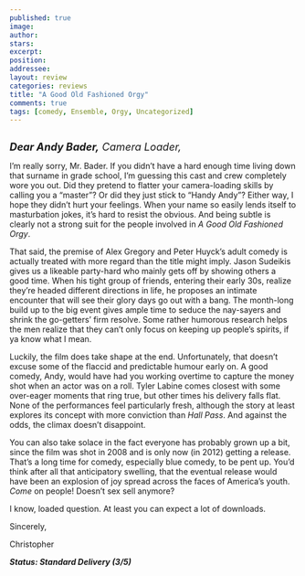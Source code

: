 ```yaml
---
published: true
image:
author: 
stars: 
excerpt: 
position: 
addressee: 
layout: review
categories: reviews
title: "A Good Old Fashioned Orgy"
comments: true
tags: [comedy, Ensemble, Orgy, Uncategorized]
---
```

<div><p><span class="full-image-block ssNonEditable"><span><a href="/letters/2012/7/26/a-good-old-fashioned-orgy.html"><img src="http://static.squarespace.com/static/5005f6bcc4aa41161b33e89e/5329cf1fe4b07c068ebf74de/5329cf1fe4b07c068ebf75e4/1343334088577/A%20Good%20Old%20Fashion%20Orgy.jpg" alt="" /></a></span></span></p>
<p><span style="font-size:130%;"><em><strong>Dear Andy Bader,</strong> Camera Loader,</em></span></p>
<p>I&rsquo;m really sorry, Mr. Bader. If you didn&rsquo;t have a hard enough time living down that surname in grade school, I&rsquo;m guessing this cast and crew completely wore you out. Did they pretend to flatter your camera-loading skills by calling you a &ldquo;master&rdquo;? Or did they just stick to &ldquo;Handy Andy&rdquo;? Either way, I hope they didn&rsquo;t hurt your feelings. When your name so easily lends itself to masturbation jokes, it&rsquo;s hard to resist the obvious. And being subtle is clearly not a strong suit for the people involved in <em>A Good Old Fashioned Orgy</em>.</p>
<p>That said, the premise of Alex Gregory and Peter Huyck&rsquo;s adult comedy is actually treated with more regard than the title might imply. Jason Sudeikis gives us a likeable party-hard who mainly gets off by showing others a good time. When his tight group of friends, entering their early 30s, realize they&rsquo;re headed different directions in life, he proposes an intimate encounter that will see their glory days go out with a bang. The month-long build up to the big event gives ample time to seduce the nay-sayers and shrink the go-getters&rsquo; firm resolve. Some rather humorous research helps the men realize that they can&rsquo;t only focus on keeping up people&rsquo;s spirits, if ya know what I mean.</p>
<p>Luckily, the film does take shape at the end. Unfortunately, that doesn&rsquo;t excuse some of the flaccid and predictable humour early on. A good comedy, Andy, would have had you working overtime to capture the money shot when an actor was on a roll. Tyler Labine comes closest with some over-eager moments that ring true, but other times his delivery falls flat. None of the performances feel particularly fresh, although the story at least explores its concept with more conviction than <em>Hall Pass</em>. And against the odds, the climax doesn&rsquo;t disappoint.</p>
<p>You can also take solace in the fact everyone has probably grown up a bit, since the film was shot in 2008 and is only now (in 2012) getting a release. That&rsquo;s a long time for comedy, especially blue comedy, to be pent up. You&rsquo;d think after all that anticipatory swelling, that the eventual release would have been an explosion of joy spread across the faces of America&rsquo;s youth. <em>Come</em> on people! Doesn&rsquo;t sex sell anymore?</p>
<p>I know, loaded question. At least you can expect a lot of downloads.</p>
<p>Sincerely,</p>
<p>Christopher</p>
<p><strong><em>Status: Standard Delivery (3/5)</em></strong></p></div>
